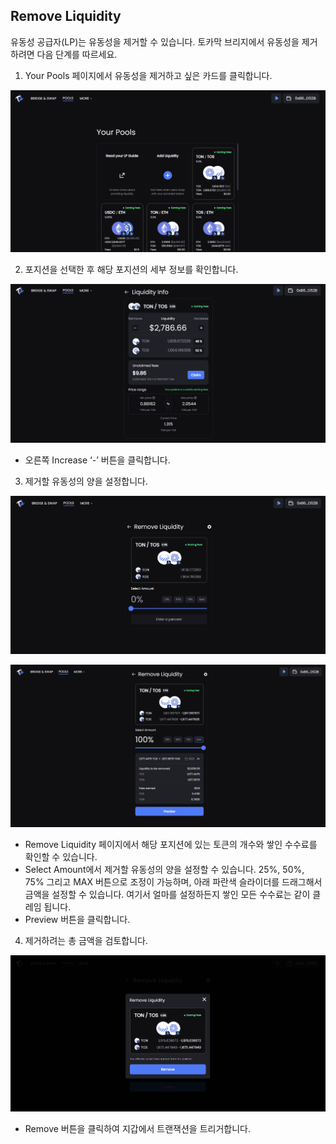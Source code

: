 ## Remove Liquidity
유동성 공급자(LP)는 유동성을 제거할 수 있습니다.
토카막 브리지에서 유동성을 제거하려면 다음 단계를 따르세요.

1. Your Pools 페이지에서 유동성을 제거하고 싶은 카드를 클릭합니다.

![RemoveLiquidity01](/image/RemoveLiquidity01.png "")

2. 포지션을 선택한 후 해당 포지션의 세부 정보를 확인합니다.

![RemoveLiquidity01](/image/RemoveLiquidity02.png "")

* 오른쪽 Increase ‘-’ 버튼을 클릭합니다.

3. 제거할 유동성의 양을 설정합니다.

![RemoveLiquidity01](/image/RemoveLiquidity03.png "")

![RemoveLiquidity01](/image/RemoveLiquidity04.png "")

* Remove Liquidity 페이지에서 해당 포지션에 있는 토큰의 개수와 쌓인 수수료를 확인할 수 있습니다.
* Select Amount에서 제거할 유동성의 양을 설정할 수 있습니다. 25%, 50%, 75% 그리고 MAX 버튼으로 조정이 가능하며, 아래 파란색 슬라이더를 드래그해서 금액을 설정할 수 있습니다. 여기서 얼마를 설정하든지 쌓인 모든 수수료는 같이 클레임 됩니다.
* Preview 버튼을 클릭합니다.

4. 제거하려는 총 금액을 검토합니다.

![RemoveLiquidity01](/image/RemoveLiquidity05.png "")

* Remove 버튼을 클릭하여 지갑에서 트랜잭션을 트리거합니다.
